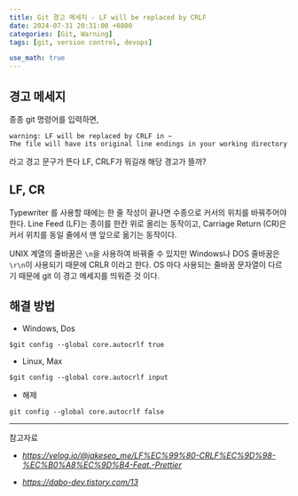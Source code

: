 ```yaml
---
title: Git 경고 메세지 - LF will be replaced by CRLF
date: 2024-07-31 20:31:00 +0800
categories: [Git, Warning]
tags: [git, version control, devops]

use_math: true
---
```


## 경고 메세지
종종 git 명령어를 입력하면, 

```console
warning: LF will be replaced by CRLF in ~
The file will have its original line endings in your working directory
```

라고 경고 문구가 뜬다 LF, CRLF가 뭐길래 해당 경고가 뜰까?

## LF, CR
Typewriter 를 사용할 때에는 한 줄 작성이 끝나면 수종으로 커서의 위치를 바꿔주어야 한다. Line Feed (LF)는 종이를 한칸 위로 올리는 동작이고, Carriage Return (CR)은 커서 위치를 동일 줄에서 맨 앞으로 옮기는 동작이다.

UNIX 계열의 줄바꿈은 `\n`을 사용하여 바꿔줄 수 있지만 Windows나 DOS 줄바꿈은 `\r\n`이 사용되기 때문에 CRLR 이라고 한다. OS 마다 사용되는 줄바꿈 문자열이 다르기 때문에 git 이 경고 메세지를 띄워준 것 이다.

## 해결 방법
- Windows, Dos
```console
$git config --global core.autocrlf true
```

- Linux, Max
```console
$git config --global core.autocrlf input
```

- 해제 
```console
git config --global core.autocrlf false
```

---
참고자료
- *<https://velog.io/@jakeseo_me/LF%EC%99%80-CRLF%EC%9D%98-%EC%B0%A8%EC%9D%B4-Feat.-Prettier>*

- *<https://dabo-dev.tistory.com/13>*